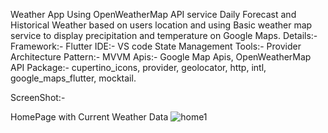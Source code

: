 Weather App Using OpenWeatherMap API service Daily Forecast and Historical Weather based on users location and using Basic weather map service to display precipitation and temperature on Google Maps.
Details:-
Framework:- Flutter
IDE:- VS code
State Management Tools:- Provider
Architecture Pattern:- MVVM
Apis:- Google Map Apis, OpenWeatherMap API
Package:- cupertino_icons, provider, geolocator, http, intl, google_maps_flutter, mocktail.

ScreenShot:-

HomePage with Current Weather Data
![home1](https://user-images.githubusercontent.com/54003023/158437654-02cfcc85-2b7e-4ee0-9065-f3114fb6727f.jpg)
